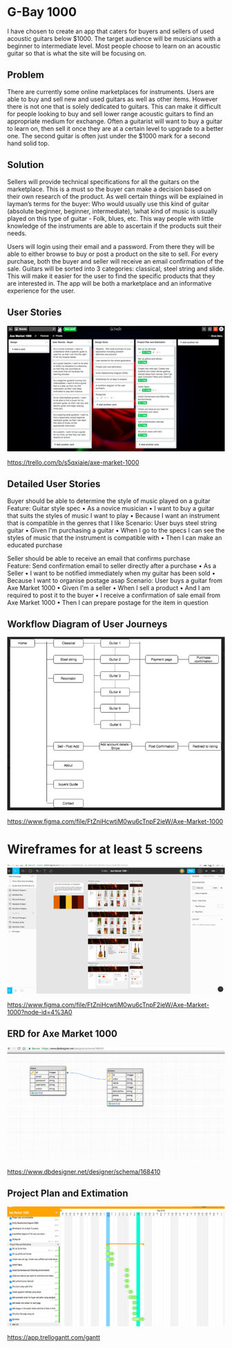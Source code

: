 

# G-Bay 1000


I have chosen to create an app that caters for buyers and sellers of used acoustic guitars below $1000. The target audience will be musicians with a beginner to intermediate level. Most people choose to learn on an acoustic guitar so that is what the site will be focusing on.

## Problem

There are currently some online marketplaces for instruments. Users are able to buy and sell new and used guitars as well as other items. However there is not one that is solely dedicated to guitars. This can make it difficult for people looking to buy and sell lower range acoustic guitars to find an appropriate medium for exchange. Often a guitarist will want to buy a guitar to learn on, then sell it once they are at a certain level to upgrade to a better one. The second guitar is often just under the $1000 mark for a second hand solid top.

## Solution

Sellers will provide technical specifications for all the guitars on the marketplace. This is a must so the buyer can make a decision based on their own research of the product. As well certain things will be explained in layman’s terms for the buyer: Who would usually use this kind of guitar  (absolute beginner, beginner, intermediate), \what kind of music is usually played on this type of guitar - Folk, blues, etc. This way people with little knowledge of the instruments are able to ascertain if the products suit their needs. 

Users will login using their email and a password. From there they will be able to either browse to buy or post a product on the site to sell. For every purchase, both the buyer and seller will receive an email confirmation of the sale. Guitars will be sorted into 3 categories: classical, steel string and slide. This will make it easier for the user to find the specific products that they are interested in. The app will be both a marketplace and an informative experience for the user. 


## User Stories

![Image of User Stories](https://raw.githubusercontent.com/Nicko229/axe/master/app/assets/images/trello.png)

https://trello.com/b/s5qxiaie/axe-market-1000

## Detailed User Stories
Buyer should be able to determine the style of music played on a guitar
Feature: Guitar style spec
•	As a novice musician
•	I want to buy a guitar that suits the styles of music I want to play
•	Because I want an instrument that is compatible in the genres that I like
Scenario: User buys steel string guitar
•	Given I'm purchasing a guitar
•	When I go to the specs I can see the styles of music that the instrument is compatible with
•	Then I can make an educated purchase

Seller should be able to receive an email that confirms purchase
Feature: Send confirmation email to seller directly after a purchase
•	As a Seller
•	I want to be notified immediately when my guitar has been sold
•	Because I want to organise postage asap
Scenario: User buys a guitar from Axe Market 1000
•	Given I'm a seller
•	When I sell a product
•	And I am required to post it to the buyer
•	I receive a confirmation of sale email from Axe Market 1000
•	Then I can prepare postage for the item in question


## Workflow Diagram of User Journeys

![Image of Wireframes](https://raw.githubusercontent.com/Nicko229/axe/master/app/assets/images/workflow_diagram.png)

https://www.figma.com/file/FtZniHcwtiM0wu6cTnpF2ieW/Axe-Market-1000

# Wireframes for at least 5 screens

![Image of Wireframes](https://raw.githubusercontent.com/Nicko229/axe/master/app/assets/images/wireframes.png)

https://www.figma.com/file/FtZniHcwtiM0wu6cTnpF2ieW/Axe-Market-1000?node-id=4%3A0



## ERD for Axe Market 1000

![Image of ERD](https://raw.githubusercontent.com/Nicko229/axe/master/app/assets/images/ERD.png)

https://www.dbdesigner.net/designer/schema/168410

## Project Plan and Extimation

![Image of Trellogantt Project Estimation](https://raw.githubusercontent.com/Nicko229/axe/master/app/assets/images/project_estimation.png)

https://app.trellogantt.com/gantt